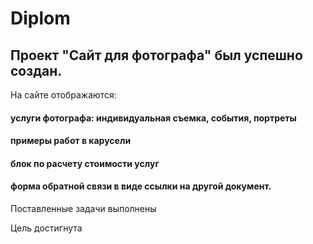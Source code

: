 # Diplom
## Проект "Сайт для фотографа" был успешно создан.
На сайте отображаются:
#### услуги фотографа: индивидуальная съемка, события, портреты 
#### примеры работ в карусели 
#### блок по расчету стоимости услуг 
#### форма обратной связи в виде ссылки на другой документ.

Поставленные задачи выполнены

Цель достигнута
